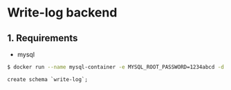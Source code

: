 # Write-log backend

## 1. Requirements

- mysql

```sh
$ docker run --name mysql-container -e MYSQL_ROOT_PASSWORD=1234abcd -d -p 3306:3306 mysql:8.0.26
```

```mysql
create schema `write-log`;
```